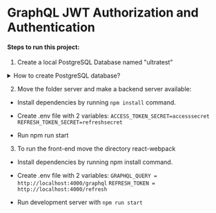 # GraphQL JWT Authorization and Authentication

#### Steps to run this project:

1. Create a local PostgreSQL Database named "ultratest"

<details><summary>How to create PostgreSQL database?</summary>
<p>

   Install Homebrew (https://brew.sh/) or run the command `brew -v` to make sure Brew installed

</p>
</details>

2. Move the folder server and make a backend server available:

- Install dependencies by running `npm install` command.
- Create .env file with 2 variables:
  `ACCESS_TOKEN_SECRET=accesssecret`
  `REFRESH_TOKEN_SECRET=refreshsecret`

- Run npm run start

3. To run the front-end move the directory react-webpack

- Install dependencies by running npm install command.
- Create .env file with 2 variables:
  `GRAPHQL_QUERY = http://localhost:4000/graphql`
  `REFRESH_TOKEN = http://localhost:4000/refresh`

- Run development server with `npm run start`
